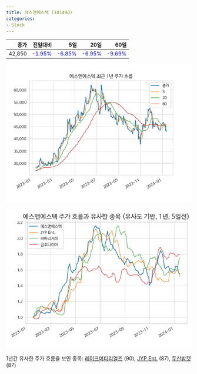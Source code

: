 ```yaml
---
title: 에스앤에스텍 (101490)
categories:
- Stock
---
```


|종가|전일대비|5일|20일|60일|
|---:|-------:|--:|---:|---:|
|42,850|<span style="color: blue">-1.95%</span>|<span style="color: blue">-6.85%</span>|<span style="color: blue">-6.95%</span>|<span style="color: blue">-9.69%</span>|


<!-- more -->

![101490](/assets/images/stock/101490.png)

![101490](/assets/images/stock/101490_sim.png)

1년간 유사한 주가 흐름을 보인 종목:
[레이크머티리얼즈](/stock/281740/) (90),
[JYP Ent.](/stock/035900/) (87),
[두산밥캣](/stock/241560/) (87)